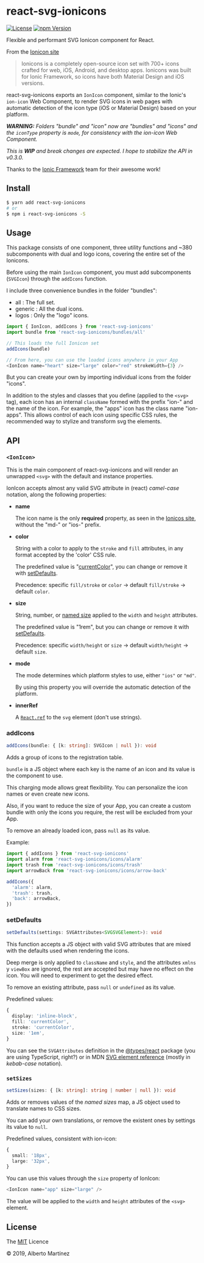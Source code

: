 # react-svg-ionicons

[![License][license-badge]][license-url]
[![npm Version][npm-badge]][npm-url]

Flexible and performant SVG Ionicon component for React.

From the [Ionicon site](https://ionicons.com/)

> Ionicons is a completely open-source icon set with 700+ icons crafted for web, iOS, Android, and desktop apps. Ionicons was built for Ionic Framework, so icons have both Material Design and iOS versions.

react-svg-ionicons exports an `IonIcon` component, similar to the Ionic's `ion-icon` Web Component, to render SVG icons in web pages with automatic detection of the icon type (iOS or Material Design) based on your platform.

_**WARNING:** Folders "bundle" and "icon" now are "bundles" and "icons" and the `iconType` property is `mode`, for consistency with the ion-icon Web Component._

_This is **WIP** and break changes are expected. I hope to stabilize the API in v0.3.0._

Thanks to the [Ionic Framework](https://ionicframework.com/) team for their awesome work!

## Install

```bash
$ yarn add react-svg-ionicons
# or
$ npm i react-svg-ionicons -S
```

## Usage

This package consists of one component, three utility functions and ~380 subcomponents with dual and logo icons, covering the entire set of the Ionicons.

Before using the main `IonIcon` component, you must add subcomponents (`SVGIcon`) through the `addIcons` function.

I include three convenience bundles in the folder "bundles":

- all : The full set.
- generic : All the dual icons.
- logos : Only the "logo" icons.

```ts
import { IonIcon, addIcons } from 'react-svg-ionicons'
import bundle from 'react-svg-ionicons/bundles/all'

// This loads the full Ionicon set
addIcons(bundle)

// From here, you can use the loaded icons anywhere in your App
<IonIcon name="heart" size="large" color="red" strokeWidth={3} />
```

But you can create your own by importing individual icons from the folder "icons".

In addition to the styles and classes that you define (applied to the `<svg>` tag), each icon has an internal `className` formed with the prefix "ion-" and the name of the icon. For example, the "apps" icon has the class name "ion-apps". This allows control of each icon using specific CSS rules, the recommended way to stylize and transform svg the elements.

## API

### `<IonIcon>`

This is the main component of react-svg-ionicons and will render an unwrapped `<svg>` with the default and instance properties.

IonIcon accepts almost any valid SVG attribute in (react) _camel-case_ notation, along the following properties:

- **name**

  The icon name is the only **required** property, as seen in the [Ionicos site](https://ionicons.com), without the "md-" or "ios-" prefix.

- **color**

  String with a color to apply to the `stroke` and `fill` attributes, in any format accepted by the 'color' CSS rule.

  The predefined value is "[currentColor](https://css-tricks.com/currentcolor/)", you can change or remove it with [setDefaults](#setdefaults).

  Precedence: specific `fill/stroke` or `color` -&gt; default `fill/stroke` -&gt; default `color`.

- **size**

  String, number, or [named size](#named-sizes) applied to the `width` and `height` attributes.

  The predefined value is "1rem", but you can change or remove it with [setDefaults](#setdefaults).

  Precedence: specific `width/height` or `size` -&gt; default `width/height` -&gt; default `size`.

- **mode**

  The mode determines which platform styles to use, either `"ios"` or `"md"`.

  By using this property you will override the automatic detection of the platform.

- **innerRef**

  A [`React.ref`](https://reactjs.org/docs/refs-and-the-dom.html) to the `svg` element (don't use strings).

### addIcons

```ts
addIcons(bundle: { [k: string]: SVGIcon | null }): void
```

Adds a group of icons to the registration table.

`bundle` is a JS object where each key is the name of an icon and its value is the component to use.

This charging mode allows great flexibility. You can personalize the icon names or even create new icons.

Also, if you want to reduce the size of your App, you can create a custom bundle with only the icons you require, the rest will be excluded from your App.

To remove an already loaded icon, pass `null` as its value.

Example:

```js
import { addIcons } from 'react-svg-ionicons'
import alarm from 'react-svg-ionicons/icons/alarm'
import trash from 'react-svg-ionicons/icons/trash'
import arrowBack from 'react-svg-ionicons/icons/arrow-back'

addIcons({
  'alarm': alarm,
  'trash': trash,
  'back': arrowBack,
})
```

### setDefaults

```ts
setDefaults(settings: SVGAttributes<SVGSVGElement>): void
```

This function accepts a JS object with valid SVG attributes that are mixed with the defaults used when rendering the icons.

Deep merge is only applied to `className` and `style`, and the attributes `xmlns` y `viewBox` are ignored, the rest are accepted but may have no effect on the icon. You will need to experiment to get the desired effect.

To remove an existing attribute, pass `null` or `undefined` as its value.

Predefined values:

```ts
{
  display: 'inline-block',
  fill: 'currentColor',
  stroke: 'currentColor',
  size: '1em',
}
```

You can see the `SVGAttributes` definition in the [@types/react](https://www.npmjs.com/package/@types/react) package (you are using TypeScript, right?) or in MDN [SVG element reference](https://developer.mozilla.org/en-US/docs/Web/SVG/Element/svg#Attributes) (mostly in _kebab-case_ notation).

### `setSizes`

```ts
setSizes(sizes: { [k: string]: string | number | null }): void
```

Adds or removes values of the _named sizes_ map, a JS object used to translate names to CSS sizes.

You can add your own translations, or remove the existent ones by settings its value to `null`.

Predefined values, consistent with ion-icon:

<a name="named-sizes"></a>

```ts
{
  small: '18px',
  large: '32px',
}
```

You can use this values through the `size` property of IonIcon:

```ts
<IonIcon name="app" size="large" />
```

The value will be applied to the `width` and `height` attributes of the `<svg>` element.

## License

The [MIT](LICENSE) Licence

&copy; 2019, Alberto Martínez

[license-badge]:  https://img.shields.io/badge/license-MIT-blue.svg
[license-url]:    https://github.com/aMarCruz/react-svg-ionicons/blob/master/LICENSE
[npm-badge]:      https://img.shields.io/npm/v/react-svg-ionicons.svg
[npm-url]:        https://www.npmjs.com/package/react-svg-ionicons
